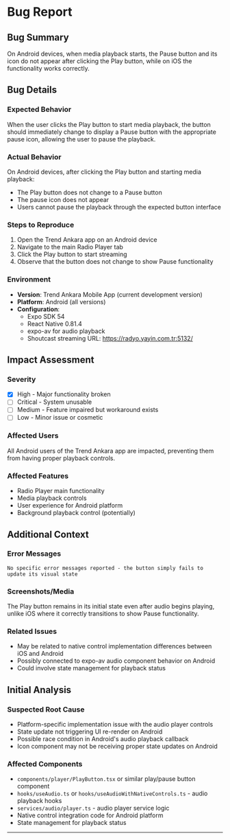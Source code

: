 # Bug Report

## Bug Summary
On Android devices, when media playback starts, the Pause button and its icon do not appear after clicking the Play button, while on iOS the functionality works correctly.

## Bug Details

### Expected Behavior
When the user clicks the Play button to start media playback, the button should immediately change to display a Pause button with the appropriate pause icon, allowing the user to pause the playback.

### Actual Behavior
On Android devices, after clicking the Play button and starting media playback:
- The Play button does not change to a Pause button
- The pause icon does not appear
- Users cannot pause the playback through the expected button interface

### Steps to Reproduce
1. Open the Trend Ankara app on an Android device
2. Navigate to the main Radio Player tab
3. Click the Play button to start streaming
4. Observe that the button does not change to show Pause functionality

### Environment
- **Version**: Trend Ankara Mobile App (current development version)
- **Platform**: Android (all versions)
- **Configuration**:
  - Expo SDK 54
  - React Native 0.81.4
  - expo-av for audio playback
  - Shoutcast streaming URL: https://radyo.yayin.com.tr:5132/

## Impact Assessment

### Severity
- [x] High - Major functionality broken
- [ ] Critical - System unusable
- [ ] Medium - Feature impaired but workaround exists
- [ ] Low - Minor issue or cosmetic

### Affected Users
All Android users of the Trend Ankara app are impacted, preventing them from having proper playback controls.

### Affected Features
- Radio Player main functionality
- Media playback controls
- User experience for Android platform
- Background playback control (potentially)

## Additional Context

### Error Messages
```
No specific error messages reported - the button simply fails to update its visual state
```

### Screenshots/Media
The Play button remains in its initial state even after audio begins playing, unlike iOS where it correctly transitions to show Pause functionality.

### Related Issues
- May be related to native control implementation differences between iOS and Android
- Possibly connected to expo-av audio component behavior on Android
- Could involve state management for playback status

## Initial Analysis

### Suspected Root Cause
- Platform-specific implementation issue with the audio player controls
- State update not triggering UI re-render on Android
- Possible race condition in Android's audio playback callback
- Icon component may not be receiving proper state updates on Android

### Affected Components
- `components/player/PlayButton.tsx` or similar play/pause button component
- `hooks/useAudio.ts` or `hooks/useAudioWithNativeControls.ts` - audio playback hooks
- `services/audio/player.ts` - audio player service logic
- Native control integration code for Android platform
- State management for playback status

---